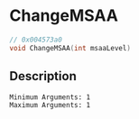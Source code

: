# ChangeMSAA
```c
// 0x004573a0
void ChangeMSAA(int msaaLevel)
```
## Description
```
Minimum Arguments: 1
Maximum Arguments: 1
```
